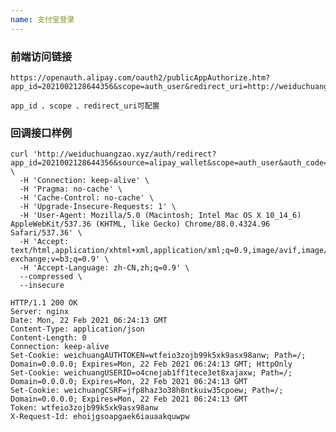 ```yaml
---
name: 支付宝登录
---
```

    
### 前端访问链接

    https://openauth.alipay.com/oauth2/publicAppAuthorize.htm?app_id=2021002128644356&scope=auth_user&redirect_uri=http://weiduchuangzao.xyz/auth/redirect

    app_id 、scope 、redirect_uri可配置



### 回调接口样例

    curl 'http://weiduchuangzao.xyz/auth/redirect?app_id=2021002128644356&source=alipay_wallet&scope=auth_user&auth_code=275864cc74604d7a8a2c6e179606ZX02' \
      -H 'Connection: keep-alive' \
      -H 'Pragma: no-cache' \
      -H 'Cache-Control: no-cache' \
      -H 'Upgrade-Insecure-Requests: 1' \
      -H 'User-Agent: Mozilla/5.0 (Macintosh; Intel Mac OS X 10_14_6) AppleWebKit/537.36 (KHTML, like Gecko) Chrome/88.0.4324.96 Safari/537.36' \
      -H 'Accept: text/html,application/xhtml+xml,application/xml;q=0.9,image/avif,image/webp,image/apng,*/*;q=0.8,application/signed-exchange;v=b3;q=0.9' \
      -H 'Accept-Language: zh-CN,zh;q=0.9' \
      --compressed \
      --insecure

    HTTP/1.1 200 OK
    Server: nginx
    Date: Mon, 22 Feb 2021 06:24:13 GMT
    Content-Type: application/json
    Content-Length: 0
    Connection: keep-alive
    Set-Cookie: weichuangAUTHTOKEN=wtfeio3zojb99k5xk9asx98anw; Path=/; Domain=0.0.0.0; Expires=Mon, 22 Feb 2021 06:24:13 GMT; HttpOnly
    Set-Cookie: weichuangUSERID=o4cnejab1ff1tece3et8xajaxw; Path=/; Domain=0.0.0.0; Expires=Mon, 22 Feb 2021 06:24:13 GMT
    Set-Cookie: weichuangCSRF=jfp8haz3o38h8ntkuiw35cpoew; Path=/; Domain=0.0.0.0; Expires=Mon, 22 Feb 2021 06:24:13 GMT
    Token: wtfeio3zojb99k5xk9asx98anw
    X-Request-Id: ehoijgsoapgaek6iauaakquwpw


